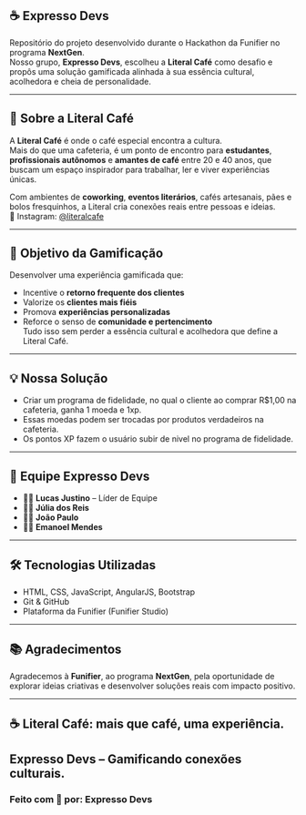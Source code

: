 ## ☕ Expresso Devs

Repositório do projeto desenvolvido durante o Hackathon da Funifier no programa **NextGen**.  
Nosso grupo, **Expresso Devs**, escolheu a **Literal Café** como desafio e propôs uma solução gamificada alinhada à sua essência cultural, acolhedora e cheia de personalidade.

---

## 📍 Sobre a Literal Café

A **Literal Café** é onde o café especial encontra a cultura.  
Mais do que uma cafeteria, é um ponto de encontro para **estudantes**, **profissionais autônomos** e **amantes de café** entre 20 e 40 anos, que buscam um espaço inspirador para trabalhar, ler e viver experiências únicas.  

Com ambientes de **coworking**, **eventos literários**, cafés artesanais, pães e bolos fresquinhos, a Literal cria conexões reais entre pessoas e ideias.  
📸 Instagram: [@literalcafe](https://www.instagram.com/literalcafe)

---

## 🎯 Objetivo da Gamificação

Desenvolver uma experiência gamificada que:
- Incentive o **retorno frequente dos clientes**
- Valorize os **clientes mais fiéis**
- Promova **experiências personalizadas**
- Reforce o senso de **comunidade e pertencimento**  
Tudo isso sem perder a essência cultural e acolhedora que define a Literal Café.

---

## 💡 Nossa Solução

- Criar um programa de fidelidade, no qual o cliente ao comprar R$1,00 na cafeteria, ganha 1 moeda e 1xp.
- Essas moedas podem ser trocadas por produtos verdadeiros na cafeteria.
- Os pontos XP fazem o usuário subir de nivel no programa de fidelidade. 


---

## 👥 Equipe Expresso Devs

- 👨‍💼 **Lucas Justino** – Líder de Equipe  
- 👩‍💻 **Júlia dos Reis**  
- 👨‍💻 **João Paulo**
- 👨‍💻 **Emanoel Mendes** 

---

## 🛠️ Tecnologias Utilizadas

- HTML, CSS, JavaScript, AngularJS, Bootstrap
- Git & GitHub  
- Plataforma da Funifier (Funifier Studio)

---


## 📚 Agradecimentos

Agradecemos à **Funifier**, ao programa **NextGen**, pela oportunidade de explorar ideias criativas e desenvolver soluções reais com impacto positivo.


---

## ☕ Literal Café: mais que café, uma experiência.  

**Expresso Devs** – Gamificando conexões culturais.
---

### Feito com 💛 por: **Expresso Devs**

